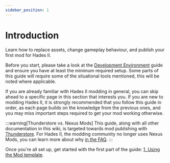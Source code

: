 ```yaml
---
sidebar_position: 1
---
```


# Introduction

Learn how to replace assets, change gameplay behaviour, and publish your first mod for Hades II.

Before you start, please take a look at the [Development Environment](../development-environment.md) guide and ensure you have at least the minimum required setup.
Some parts of this guide will require some of the situational tools mentioned, this will be noted where applicable.

If you are already familiar with Hades II modding in general, you can skip ahead to a specific page in this section that interests you.
If you are new to modding Hades II, it is strongly recommended that you follow this guide in order, as each page builds on the knowledge from the previous ones, and you may miss important steps required to get your mod working otherwise.

:::warning[Thunderstore vs. Nexus Mods]
This guide, along with all other documentation in this wiki, is targeted towards mod publishing with [Thunderstore](https://thunderstore.io/c/hades-ii/).
For Hades II, the modding community no longer uses Nexus Mods, you can learn more about why [in the FAQ](../../installing-mods/getting-started.md#why-move-away-from-modimporter-and-nexus-mods).
:::

Once you're all set up, get started with the first part of the guide: [1. Using the Mod template](./1-mod-template.md).
